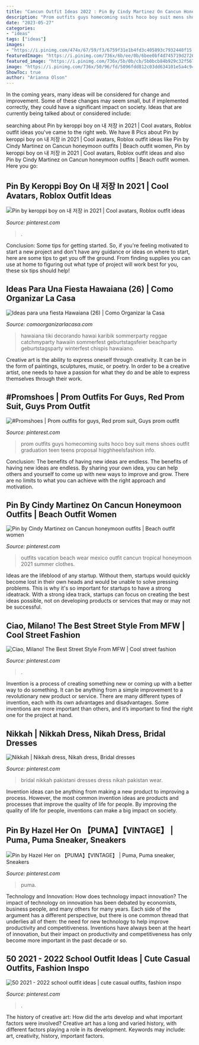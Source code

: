 ```yaml
---
title: "Cancun Outfit Ideas 2022 : Pin By Cindy Martinez On Cancun Honeymoon Outfits"
description: "Prom outfits guys homecoming suits hoco boy suit mens shoes outfit graduation teen teens proposal higghheelsfashion info"
date: "2023-05-27"
categories:
- "ideas"
tags: ["ideas"]
images:
- "https://i.pinimg.com/474x/67/59/f3/6759f31e1b4fd3c405893c7932448f15.jpg"
featuredImage: "https://i.pinimg.com/736x/6b/ee/0b/6bee0bf4d745719d2726f3cd5b7daefe.jpg"
featured_image: "https://i.pinimg.com/736x/5b/0b/cb/5b0bcb84b929c32f56728f6581c3695d.jpg"
image: "https://i.pinimg.com/736x/50/96/fd/5096fdd812c03dd634101e5a4c949b9f--puma.jpg"
ShowToc: true
author: "Arianna Olson"
---
```



In the coming years, many ideas will be considered for change and improvement. Some of these changes may seem small, but if implemented correctly, they could have a significant impact on society. Ideas that are currently being talked about or considered include: 

	

		
searching about Pin by keroppi boy on 내 저장 in 2021 | Cool avatars, Roblox outfit ideas you've came to the right web. We have 8 Pics about Pin by keroppi boy on 내 저장 in 2021 | Cool avatars, Roblox outfit ideas like Pin by Cindy Martinez on Cancun honeymoon outfits | Beach outfit women, Pin by keroppi boy on 내 저장 in 2021 | Cool avatars, Roblox outfit ideas and also Pin by Cindy Martinez on Cancun honeymoon outfits | Beach outfit women. Here you go:
		
    
## Pin By Keroppi Boy On 내 저장 In 2021 | Cool Avatars, Roblox Outfit Ideas

<img loading=lazy src="https://i.pinimg.com/736x/4f/6a/57/4f6a579760e6e1306b18484c0a271228.jpg" onerror="this.onerror=null;this.src='https://tse3.mm.bing.net/th?id=OIP.R9MMC6t-Nwkij-DllD5gswHaHe&amp;pid=15.1';" alt="Pin by keroppi boy on 내 저장 in 2021 | Cool avatars, Roblox outfit ideas">

_Source: pinterest.com_

>. 

	

Conclusion: Some tips for getting started.
So, if you're feeling motivated to start a new project and don't have any guidance or ideas on where to start, here are some tips to get you off the ground. From finding supplies you can use at home to figuring out what type of project will work best for you, these six tips should help!

    
## Ideas Para Una Fiesta Hawaiana (26) | Como Organizar La Casa

<img loading=lazy src="https://comoorganizarlacasa.com/wp-content/uploads/2016/04/Ideas-para-una-fiesta-Hawaiana-26.jpg" onerror="this.onerror=null;this.src='https://tse3.mm.bing.net/th?id=OIP.RGidyossA4y4hN5gBVAJPQHaJ4&amp;pid=15.1';" alt="Ideas para una fiesta Hawaiana (26) | Como Organizar la Casa">

_Source: comoorganizarlacasa.com_

>hawaiana tiki decorando hawai karibik sommerparty reggae catchmyparty hawaiin sommerfest geburtstagsfeier beachparty geburtstagsparty winterfest chispis hawaiano. 

	

Creative art is the ability to express oneself through creativity. It can be in the form of paintings, sculptures, music, or poetry. In order to be a creative artist, one needs to have a passion for what they do and be able to express themselves through their work.

    
## #Promshoes | Prom Outfits For Guys, Red Prom Suit, Guys Prom Outfit

<img loading=lazy src="https://i.pinimg.com/736x/c9/c6/d6/c9c6d6297689acf83672f4031ce46e3b.jpg" onerror="this.onerror=null;this.src='https://tse3.mm.bing.net/th?id=OIP.fIsdphrJZt10RbDZ62gaYAHaHa&amp;pid=15.1';" alt="#Promshoes | Prom outfits for guys, Red prom suit, Guys prom outfit">

_Source: pinterest.com_

>prom outfits guys homecoming suits hoco boy suit mens shoes outfit graduation teen teens proposal higghheelsfashion info. 

	

Conclusion: The benefits of having new ideas are endless.
The benefits of having new ideas are endless. By sharing your own idea, you can help others and yourself to come up with new ways to improve and grow. There are no limits to what you can achieve with the right approach and motivation.

    
## Pin By Cindy Martinez On Cancun Honeymoon Outfits | Beach Outfit Women

<img loading=lazy src="https://i.pinimg.com/736x/5b/0b/cb/5b0bcb84b929c32f56728f6581c3695d.jpg" onerror="this.onerror=null;this.src='https://tse4.mm.bing.net/th?id=OIP.qmQk0_LpIq-NrjhFg5vWgQHaLZ&amp;pid=15.1';" alt="Pin by Cindy Martinez on Cancun honeymoon outfits | Beach outfit women">

_Source: pinterest.com_

>outfits vacation beach wear mexico outfit cancun tropical honeymoon 2021 summer clothes. 

	

Ideas are the lifeblood of any startup. Without them, startups would quickly become lost in their own heads and would be unable to solve pressing problems. This is why it's so important for startups to have a strong ideatrack. With a strong idea track, startups can focus on creating the best ideas possible, not on developing products or services that may or may not be successful.

    
## Ciao, Milano! The Best Street Style From MFW | Cool Street Fashion

<img loading=lazy src="https://i.pinimg.com/736x/6b/ee/0b/6bee0bf4d745719d2726f3cd5b7daefe.jpg" onerror="this.onerror=null;this.src='https://tse2.mm.bing.net/th?id=OIP.LfYpPpBeFZUQLD6TfasulwHaLG&amp;pid=15.1';" alt="Ciao, Milano! The Best Street Style From MFW | Cool street fashion">

_Source: pinterest.com_

>. 

	

Invention is a process of creating something new or coming up with a better way to do something. It can be anything from a simple improvement to a revolutionary new product or service. There are many different types of invention, each with its own advantages and disadvantages. Some inventions are more important than others, and it’s important to find the right one for the project at hand.

    
## Nikkah | Nikkah Dress, Nikah Dress, Bridal Dresses

<img loading=lazy src="https://i.pinimg.com/736x/0e/17/a0/0e17a04c6c31708d4c628a2f6588b4ff.jpg" onerror="this.onerror=null;this.src='https://tse2.mm.bing.net/th?id=OIP.L2U14SwyOpomQMX08Z2EJAHaLk&amp;pid=15.1';" alt="Nikkah | Nikkah dress, Nikah dress, Bridal dresses">

_Source: pinterest.com_

>bridal nikkah pakistani dresses dress nikah pakistan wear. 

	

Invention ideas can be anything from making a new product to improving a process. However, the most common invention ideas are products and processes that improve the quality of life for people. By improving the quality of life for people, inventions can make a big impact on society.

    
## Pin By Hazel Her On 【PUMA】【VINTAGE】 | Puma, Puma Sneaker, Sneakers

<img loading=lazy src="https://i.pinimg.com/736x/50/96/fd/5096fdd812c03dd634101e5a4c949b9f--puma.jpg" onerror="this.onerror=null;this.src='https://tse3.mm.bing.net/th?id=OIP.eXKiUKIn-z2bEcUu6Tu16AHaFa&amp;pid=15.1';" alt="Pin by Hazel Her on 【PUMA】【VINTAGE】 | Puma, Puma sneaker, Sneakers">

_Source: pinterest.com_

>puma. 

	

Technology and Innovation: How does technology impact innovation?
The impact of technology on innovation has been debated by economists, business people, and many others for many years. Each side of the argument has a different perspective, but there is one common thread that underlies all of them: the need for new technology to help improve productivity and competitiveness. Inventions have always been at the heart of innovation, but their impact on productivity and competitiveness has only become more important in the past decade or so.

    
## 50 2021 - 2022 School Outfit Ideas | Cute Casual Outfits, Fashion Inspo

<img loading=lazy src="https://i.pinimg.com/474x/67/59/f3/6759f31e1b4fd3c405893c7932448f15.jpg" onerror="this.onerror=null;this.src='https://tse2.mm.bing.net/th?id=OIP.rN8sg5kYeHE0OOduTFM9bQAAAA&amp;pid=15.1';" alt="50 2021 - 2022 school outfit ideas | cute casual outfits, fashion inspo">

_Source: pinterest.com_

>. 

	

The history of creative art: How did the arts develop and what important factors were involved?
Creative art has a long and varied history, with different factors playing a role in its development. Keywords may include: art, creativity, history, important factors.

